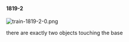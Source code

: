 #### 1819-2
![train-1819-2-0.png](https://github.com/lil-lab/nlvr/raw/master/nlvr/train/images/11/train-1819-2-0.png "train-1819-2-0.png")

there are exactly two objects touching the base